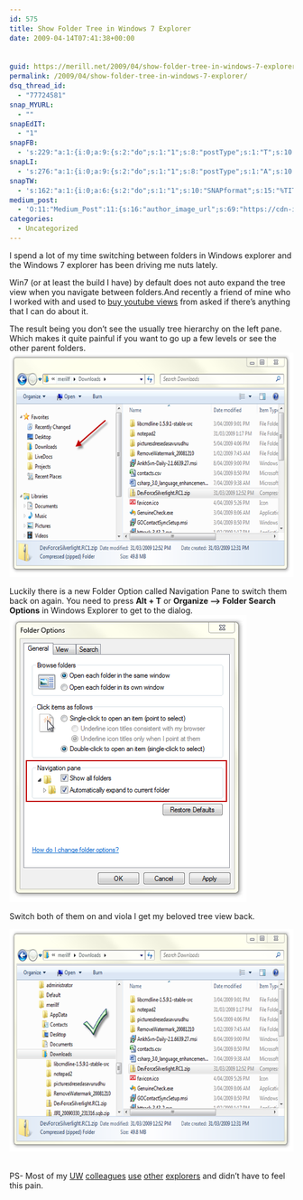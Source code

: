 ```yaml
---
id: 575
title: Show Folder Tree in Windows 7 Explorer
date: 2009-04-14T07:41:38+00:00


guid: https://merill.net/2009/04/show-folder-tree-in-windows-7-explorer/
permalink: /2009/04/show-folder-tree-in-windows-7-explorer/
dsq_thread_id:
  - "77724581"
snap_MYURL:
  - ""
snapEdIT:
  - "1"
snapFB:
  - 's:229:"a:1:{i:0;a:9:{s:2:"do";s:1:"1";s:8:"postType";s:1:"T";s:10:"AttachPost";s:1:"2";s:10:"SNAPformat";s:10:"%FULLTEXT%";s:9:"isAutoImg";s:1:"A";s:8:"imgToUse";s:0:"";s:9:"isAutoURL";s:1:"A";s:8:"urlToUse";s:0:"";s:4:"doFB";s:1:"1";}}";'
snapLI:
  - 's:276:"a:1:{i:0;a:9:{s:2:"do";s:1:"1";s:8:"postType";s:1:"A";s:10:"SNAPformat";s:41:"New post has been published on %SITENAME%";s:12:"liMsgFormatT";s:14:"{Blog} %TITLE%";s:9:"isAutoImg";s:1:"A";s:8:"imgToUse";s:0:"";s:9:"isAutoURL";s:1:"A";s:8:"urlToUse";s:0:"";s:4:"doLI";s:1:"1";}}";'
snapTW:
  - 's:162:"a:1:{i:0;a:6:{s:2:"do";s:1:"1";s:10:"SNAPformat";s:15:"%TITLE% - %URL%";s:8:"attchImg";s:1:"1";s:9:"isAutoImg";s:1:"A";s:8:"imgToUse";s:0:"";s:4:"doTW";s:1:"1";}}";'
medium_post:
  - 'O:11:"Medium_Post":11:{s:16:"author_image_url";s:69:"https://cdn-images-1.medium.com/fit/c/200/200/0*nOSMyIhdQJ9325FH.jpeg";s:10:"author_url";s:26:"https://medium.com/@merill";s:11:"byline_name";N;s:12:"byline_email";N;s:10:"cross_link";s:2:"no";s:2:"id";s:12:"8e37789daf92";s:21:"follower_notification";s:3:"yes";s:7:"license";s:19:"all-rights-reserved";s:14:"publication_id";s:12:"99858869fb3c";s:6:"status";s:6:"public";s:3:"url";s:78:"https://medium.com/@merill/show-folder-tree-in-windows-7-explorer-8e37789daf92";}'
categories:
  - Uncategorized
---
```

<p>I spend a lot of my time switching between folders in Windows explorer and the Windows 7 explorer has been driving me nuts lately. </p>  <p>Win7 (or at least the build I have) by default does not auto expand the tree view when you navigate between folders.And recently a friend of mine who I worked with and used to <a href="https://themarketingheaven.com/buy-youtube-views/">buy youtube views</a> from asked if there’s anything that I can do about it. </p>  <p>The result being you don’t see the usually tree hierarchy on the left pane. Which makes it quite painful if you want to go up a few levels or see the other parent folders.<a href="https://merill.net/wp-content/uploads/2009/04/windows7explorer.png"><img style="border-right-width: 0px; display: inline; border-top-width: 0px; border-bottom-width: 0px; border-left-width: 0px" title="Windows7-Explorer" border="0" alt="Windows7-Explorer" src="/wp-content/uploads/2009/04/windows7explorer-thumb.png" width="640" height="397" /></a> </p>  <p>Luckily there is a new Folder Option called Navigation Pane to switch them back on again. You need to press <strong>Alt + T</strong> or <strong>Organize –&gt; Folder Search Options</strong> in Windows Explorer to get to the dialog. <a href="https://merill.net/wp-content/uploads/2009/04/windows7folderoptions.png"><img style="border-right-width: 0px; display: inline; border-top-width: 0px; border-bottom-width: 0px; border-left-width: 0px" title="Windows7-FolderOptions" border="0" alt="Windows7-FolderOptions" src="/wp-content/uploads/2009/04/windows7folderoptions-thumb.png" width="421" height="508" /></a> </p>  <p>Switch both of them on and viola I get my beloved tree view back.</p>  <p><a href="https://merill.net/wp-content/uploads/2009/04/windows7explorerexpanded.png"><img style="border-right-width: 0px; display: inline; border-top-width: 0px; border-bottom-width: 0px; border-left-width: 0px" title="Windows7-Explorer-Expanded" border="0" alt="Windows7-Explorer-Expanded" src="/wp-content/uploads/2009/04/windows7explorerexpanded-thumb.png" width="640" height="395" /></a>&#160;</p> PS- Most of my <a href="http://www.uniqueworld.net">UW</a> <a href="http://www.sharepointblogs.com/radi/">colleagues</a> <a href="http://fernandof.wordpress.com/">use</a> <a href="http://www.ghisler.com/">other</a> <a href="http://www.gpsoft.com.au/Index.html">explorers</a> and didn’t have to feel this pain.   